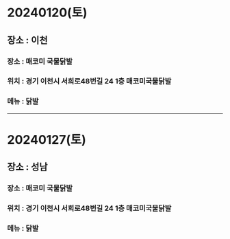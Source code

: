 # 20240120(토)

## 장소 : 이천
### 장소 : 매코미 국물닭발
### 위치 : 경기 이천시 서희로48번길 24 1층 매코미국물닭발
### 메뉴 : 닭발
-----------------------

# 20240127(토)

## 장소 : 성남
### 장소 : 매코미 국물닭발
### 위치 : 경기 이천시 서희로48번길 24 1층 매코미국물닭발
### 메뉴 : 닭발